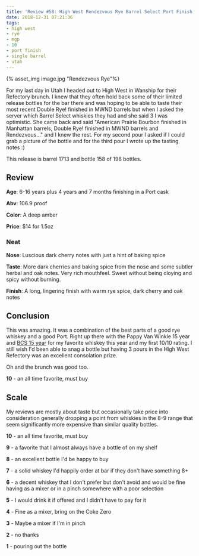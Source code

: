 ```yaml
---
title: 'Review #58: High West Rendezvous Rye Barrel Select Port Finish 2018'
date: 2018-12-31 07:21:36
tags:
- high west
- rye
- mgp
- 10
- port finish
- single barrel
- utah
---
```


{% asset_img image.jpg "Rendezvous Rye"%}

For my last day in Utah I headed out to High West in Wanship for their Refectory brunch. I knew that they often hold back some of their limited release bottles for the bar there and was hoping to be able to taste their most recent Double Rye! finished in MWND barrels but when I asked the server which Barrel Select whiskies they had and she said 3 I was optimistic. She came back and said "American Prairie Bourbon finished in Manhattan barrels, Double Rye! finished in MWND barrels and Rendezvous..." and I knew the rest. For my second pour I asked if I could grab a picture of the bottle and for the third pour I wrote up the tasting notes :) 

This release is barrel 1713 and bottle 158 of 198 bottles.

## Review
**Age**: 6-16 years plus 4 years and 7 months finishing in a Port cask

**Abv**: 106.9 proof

**Color**: A deep amber

**Price**: $14 for 1.5oz

### Neat
**Nose**: Luscious dark cherry notes with just a hint of baking spice

**Taste**: More dark cherries and baking spice from the nose and some subtler herbal and oak notes. Very rich mouthfeel. Sweet without being cloying and spicy without burning.

**Finish**: A long, lingering finish with warm rye spice, dark cherry and oak notes

## Conclusion
This was amazing. It was a combination of the best parts of a good rye whiskey and a good Port. Right up there with the Pappy Van Winkle 15 year and [BCS 15 year]( https://atxbourbon.com/2018/12/08/Review-49-Barrel-15-year-Cask-Strength-Bourbon-2018/) for my favorite whiskey this year and my first 10/10 rating. I still wish I'd been able to snag a bottle but having 3 pours in the High West Refectory was an excellent consolation prize.

Oh and the brunch was good too.

**10** - an all time favorite, must buy

## Scale
My reviews are mostly about taste but occasionally take price into consideration generally dropping a point from whiskies in the 8-9 range that seem significantly more expensive than similar quality bottles.

**10** - an all time favorite, must buy

**9** - a favorite that I almost always have a bottle of on my shelf

**8** - an excellent bottle I'd be happy to buy

**7** - a solid whiskey I'd happily order at bar if they don't have something 8+

**6** - a decent whiskey that I don't prefer but don't avoid and would be fine having as a mixer or in a pinch somewhere with a poor selection

**5** - I would drink it if offered and I didn't have to pay for it

**4** - Fine as a mixer, bring on the Coke Zero

**3** - Maybe a mixer if I'm in  pinch

**2** - no thanks

**1** - pouring out the bottle  

